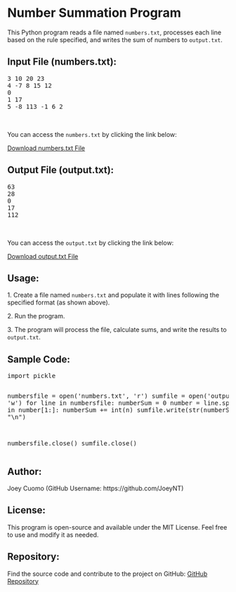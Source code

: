 <body>
    <h1>Number Summation Program</h1>
    <p>This Python program reads a file named <code>numbers.txt</code>, processes each line based on the rule specified, and writes the sum of numbers to <code>output.txt</code>.</p>
<h2>Input File (numbers.txt):</h2>
    <pre>
3 10 20 23
4 -7 8 15 12
0
1 17
5 -8 113 -1 6 2
 </pre>
<br> You can access the <code>numbers.txt</code> by clicking the link below:</p>
<a href="https://github.com/JoeyNT/PyFileManager/blob/main/numbers.txt" target="_blank">Download numbers.txt File</a>
<h2>Output File (output.txt):</h2>   
    <pre>
63
28
0
17
112
 </pre>
<br> You can access the <code>output.txt</code> by clicking the link below:</p>
<a href="https://github.com/JoeyNT/PyFileManager/blob/main/output.txt" target="output">Download output.txt File</a>

<h2>Usage:</h2>
    <p>1. Create a file named <code>numbers.txt</code> and populate it with lines following the specified format (as shown above).</p>
    <p>2. Run the program.</p>
    <p>3. The program will process the file, calculate sums, and write the results to <code>output.txt</code>.</p>
    
<h2>Sample Code:</h2>
<pre>
import pickle

numbersfile = open('numbers.txt', 'r')
sumfile = open('output.txt', 'w')
for line in numbersfile:
  numberSum = 0
  number = line.split()
  for n in number[1:]:
    numberSum += int(n)
  sumfile.write(str(numberSum) + "\n")

numbersfile.close()
sumfile.close()
    </pre>
<h2>Author:</h2>
<p>Joey Cuomo (GitHub Username: https://github.com/JoeyNT)</p>

<h2>License:</h2>
<p>This program is open-source and available under the MIT License. Feel free to use and modify it as needed.</p>
    
<h2>Repository:</h2>
<p>Find the source code and contribute to the project on GitHub: <a href="https://github.com/JoeyNT/PyFileManager/blob/main/filehandler.py">GitHub Repository</a></p>
